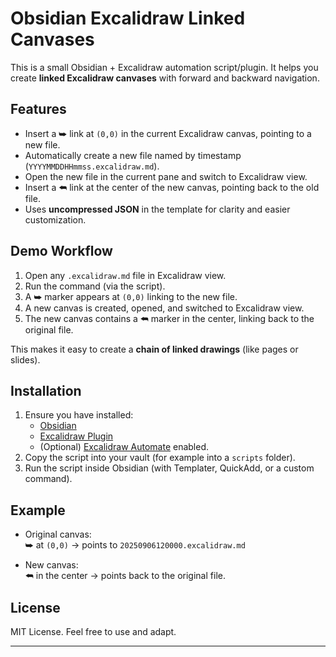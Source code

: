 # Obsidian Excalidraw Linked Canvases

This is a small Obsidian + Excalidraw automation script/plugin. It helps you create **linked Excalidraw canvases** with forward and backward navigation.

## Features

- Insert a ⮩ link at `(0,0)` in the current Excalidraw canvas, pointing to a new file.
- Automatically create a new file named by timestamp (`YYYYMMDDHHmmss.excalidraw.md`).
- Open the new file in the current pane and switch to Excalidraw view.
- Insert a ⮪ link at the center of the new canvas, pointing back to the old file.
- Uses **uncompressed JSON** in the template for clarity and easier customization.

## Demo Workflow

1. Open any `.excalidraw.md` file in Excalidraw view.  
2. Run the command (via the script).  
3. A ⮩ marker appears at `(0,0)` linking to the new file.  
4. A new canvas is created, opened, and switched to Excalidraw view.  
5. The new canvas contains a ⮪ marker in the center, linking back to the original file.

This makes it easy to create a **chain of linked drawings** (like pages or slides).

## Installation

1. Ensure you have installed:
   - [Obsidian](https://obsidian.md)
   - [Excalidraw Plugin](https://github.com/zsviczian/obsidian-excalidraw-plugin)
   - (Optional) [Excalidraw Automate](https://github.com/zsviczian/obsidian-excalidraw-plugin/wiki/Automate) enabled.
2. Copy the script into your vault (for example into a `scripts` folder).
3. Run the script inside Obsidian (with Templater, QuickAdd, or a custom command).

## Example

- Original canvas:  
  ⮩ at `(0,0)` → points to `20250906120000.excalidraw.md`  

- New canvas:  
  ⮪ in the center → points back to the original file.

## License

MIT License. Feel free to use and adapt.

---
